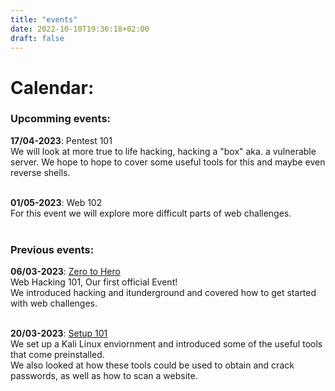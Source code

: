 ```yaml
---
title: "events"
date: 2022-10-10T19:36:18+02:00
draft: false
---
```

# Calendar: 
### Upcomming events:
  
**17/04-2023**: Pentest 101  
We will look at more true to life hacking, hacking a "box" aka. a vulnerable server. We hope to hope to cover some useful tools for this and maybe even reverse shells. <br /> <br />
  
**01/05-2023**: Web 102  
For this event we will explore more difficult parts of web challenges. <br /> <br />

### Previous events:  
**06/03-2023**: [Zero to Hero](https://docs.google.com/presentation/d/1NKq6T3BsB07zz03xzss2HTeou0ufYaHw2_7G90WLALU/edit?usp=sharing)  
Web Hacking 101, Our first official Event!  
We introduced hacking and itunderground and covered how to get started with web challenges. <br /> <br />
  
**20/03-2023**: [Setup 101](https://docs.google.com/presentation/d/1Gf1oz5B81gZTHK6ECNtXGcdvrAQvLICyXcp0jkXK0oc/edit?usp=sharing)  
We set up a Kali Linux enviornment and introduced some of the useful tools that come preinstalled.  
We also looked at how these tools could be used to obtain and crack passwords, as well as how to scan a website.